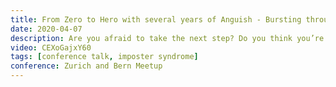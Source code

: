 ```yaml
---
title: From Zero to Hero with several years of Anguish - Bursting through barriers
date: 2020-04-07
description: Are you afraid to take the next step? Do you think you’re not good enough? Or wonder why you were hired in the first place? This is what we call Impostor Syndrome. Did you know some of the most famous, brilliant and amazing people suffer from it? In this talk I will share my experience and thoughts and hopefully help you take that step to become the developer you really want to become.
video: CEXoGajxY60
tags: [conference talk, imposter syndrome]
conference: Zurich and Bern Meetup
---
```


